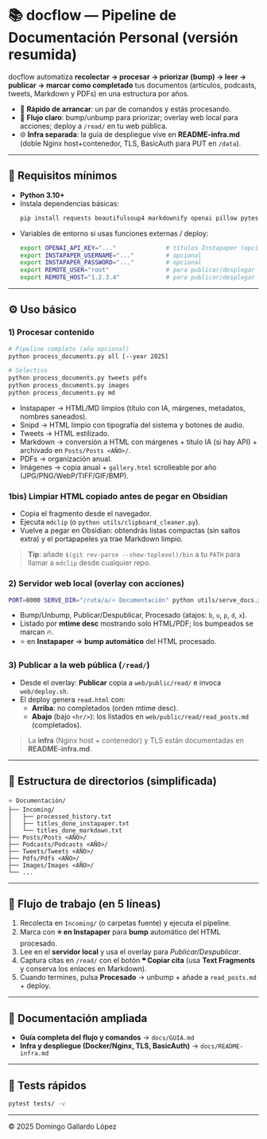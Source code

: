 # 📚 docflow — Pipeline de Documentación Personal (versión resumida)

docflow automatiza **recolectar → procesar → priorizar (bump) → leer → publicar → marcar como completado** tus documentos (artículos, podcasts, tweets, Markdown y PDFs) en una estructura por años.

- 🚀 **Rápido de arrancar**: un par de comandos y estás procesando.
- 🧭 **Flujo claro**: bump/unbump para priorizar; overlay web local para acciones; deploy a `/read/` en tu web pública.
- 🌐 **Infra separada**: la guía de despliegue vive en **README-infra.md** (doble Nginx host+contenedor, TLS, BasicAuth para PUT en `/data`).

---

## 🔧 Requisitos mínimos

- **Python 3.10+**  
- Instala dependencias básicas:
  ```bash
  pip install requests beautifulsoup4 markdownify openai pillow pytest markdown
  ```
- Variables de entorno si usas funciones externas / deploy:
  ```bash
  export OPENAI_API_KEY="..."              # títulos Instapaper (opcional)
  export INSTAPAPER_USERNAME="..."         # opcional
  export INSTAPAPER_PASSWORD="..."         # opcional
  export REMOTE_USER="root"                # para publicar/desplegar
  export REMOTE_HOST="1.2.3.4"             # para publicar/desplegar
  ```

---

## ⚙️ Uso básico

### 1) Procesar contenido
```bash
# Pipeline completo (año opcional)
python process_documents.py all [--year 2025]

# Selectivo
python process_documents.py tweets pdfs
python process_documents.py images
python process_documents.py md
```
- Instapaper → HTML/MD limpios (título con IA, márgenes, metadatos, nombres saneados).  
- Snipd → HTML limpio con tipografía del sistema y botones de audio.  
- Tweets → HTML estilizado.  
- Markdown → conversión a HTML con márgenes + título IA (si hay API) + archivado en `Posts/Posts <AÑO>/`.  
- PDFs → organización anual.  
- Imágenes → copia anual + `gallery.html` scrolleable por año (JPG/PNG/WebP/TIFF/GIF/BMP).

### 1bis) Limpiar HTML copiado antes de pegar en Obsidian
- Copia el fragmento desde el navegador.
- Ejecuta `mdclip` (o `python utils/clipboard_cleaner.py`).
- Vuelve a pegar en Obsidian: obtendrás listas compactas (sin saltos extra) y el portapapeles ya trae Markdown limpio.

> **Tip**: añade `$(git rev-parse --show-toplevel)/bin` a tu `PATH` para llamar a `mdclip` desde cualquier repo.

### 2) Servidor web local (overlay con acciones)
```bash
PORT=8000 SERVE_DIR="/ruta/a/⭐️ Documentación" python utils/serve_docs.py
```
- Bump/Unbump, Publicar/Despublicar, Procesado (atajos: `b`, `u`, `p`, `d`, `x`).
- Listado por **mtime desc** mostrando solo HTML/PDF; los bumpeados se marcan 🔥.
- ⭐ en **Instapaper** ⇒ **bump automático** del HTML procesado.

### 3) Publicar a la web pública (`/read/`)
- Desde el overlay: **Publicar** copia a `web/public/read/` e invoca `web/deploy.sh`.
- El deploy genera `read.html` con:
  - **Arriba**: no completados (orden mtime desc).
  - **Abajo** (bajo `<hr/>`): los listados en `web/public/read/read_posts.md` (completados).

> La **infra** (Nginx host + contenedor) y TLS están documentadas en **README-infra.md**.

---

## 📂 Estructura de directorios (simplificada)

```
⭐️ Documentación/
├── Incoming/
│   ├── processed_history.txt
│   ├── titles_done_instapaper.txt
│   └── titles_done_markdown.txt
├── Posts/Posts <AÑO>/
├── Podcasts/Podcasts <AÑO>/
├── Tweets/Tweets <AÑO>/
├── Pdfs/Pdfs <AÑO>/
├── Images/Images <AÑO>/
└── ...
```

---

## 🧭 Flujo de trabajo (en 5 líneas)

1. Recolecta en `Incoming/` (o carpetas fuente) y ejecuta el pipeline.  
2. Marca con **⭐ en Instapaper** para **bump** automático del HTML procesado.  
3. Lee en el **servidor local** y usa el overlay para *Publicar/Despublicar*.  
4. Captura citas en `/read/` con el botón **❝ Copiar cita** (usa **Text Fragments** y conserva los enlaces en Markdown).  
5. Cuando termines, pulsa **Procesado** → unbump + añade a `read_posts.md` + deploy.

---

## 🔗 Documentación ampliada

- **Guía completa del flujo y comandos** → `docs/GUIA.md`  
- **Infra y despliegue (Docker/Nginx, TLS, BasicAuth)** → `docs/README-infra.md`

---

## 🧪 Tests rápidos

```bash
pytest tests/ -v
```

---

© 2025 Domingo Gallardo López
